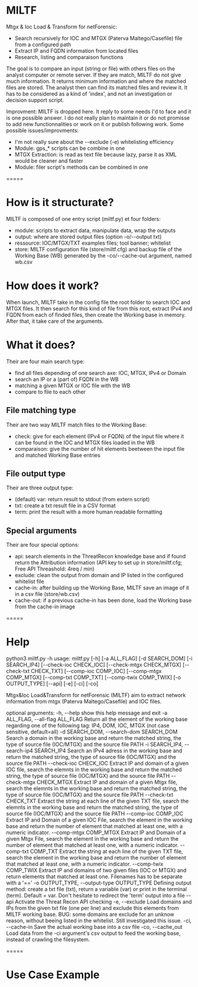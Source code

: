MILTF
=====
Mtgx & Ioc Load & Transform for netForensic:
- Search recursively for IOC and MTGX (Paterva Maltego/Casefile) file from a configured path
- Extract IP and FQDN information from located files
- Research, listing and comparaison functions

The goal is to compare an input (string or file) with others files on the analyst computer or remote server. If they are match, MILTF do not give much information. It returns minimum information and where the matched files are stored. The analyst then can find its matched files and review it. It has to be considered as a kind of 'index', and not an investigation or decision support script.

Improvment:
MILTF is dropped here. It reply to some needs I'd to face and it is one possible answer. I do not really plan to maintain it or do not promisse to add new functionnalities or work on it or publish following work.
Some possible issues/improvments:
- I'm not really sure about the --exclude (-e) whitelisting efficiency
- Module: gps_* scripts can be combine in one
- MTGX Extraction: is read as text file because lazy, parse it as XML would be cleaner and faster
- Module: filer script's methods can be combined in one

=====
# How is it structurate?
MILTF is composed of one entry script (miltf.py) et four folders:
- module: scripts to extract data, manipulate data, wrap the outputs
- output: where are stored output files (option -o/--output txt)
- ressource: IOC/MTGX/TXT examples files; tool banner; whitelist
- store: MILTF configuration file (store/miltf.cfg) and backup file of the Working Base (WB)  generated by the -co/--cache-out argument, named wb.csv

# How does it work?
When launch, MILTF take in the config file the root folder to search IOC and MTGX files. It then search for this kind of file from this root, extract IPv4 and FQDN from each of finded files, then create the Working base in memory.
After that, it take care of the arguments.

# What it does?
Their are four main search type:
- find all files depending of one search axe: IOC, MTGX, IPv4 or Domain
- search an IP or a (part of) FQDN in the WB
- matching a given MTGX or IOC file with the WB
- compare to file to each other

## File matching type
Their are two way MILTF match files to the Working Base:
- check: give for each element (IPv4 or FQDN) of the input file where it can be found in the IOC and MTGX files loaded in the WB
- comparaison: give the number of hit elements beetween the input file and matched Working Base entries

## File output type
Their are three output type:
- (default) var: return result to stdout (from extern script)
- txt: create a txt result file in a CSV format
- term: print the result with a more human readable formatting

## Special arguments
Their are four special options:
- api: search elements in the ThreatRecon knowledge base and if found return the Attribution information (API key to set up in store/miltf.cfg; Free API Threashold: 4req / min)
- exclude: clean the output from domain and IP listed in the configured whitelist file
- cache-in: after building up the Working Base, MILTF save an image of it in a csv file (store/wb.csv)
- cache-out: if a previous cache-in has been done, load the Working base from the cache-in image

=====
# Help
python3 miltf.py -h
usage: miltf.py [-h] [-a ALL_FLAG] [-d SEARCH_DOM] [-i SEARCH_IP4]
                [--check-ioc CHECK_IOC] [--check-mtgx CHECK_MTGX]
                [--check-txt CHECK_TXT] [--comp-ioc COMP_IOC]
                [--comp-mtgx COMP_MTGX] [--comp-txt COMP_TXT]
                [--comp-twix COMP_TWIX] [-o OUTPUT_TYPE] [--api] [-e] [-ci]
                [-co]

Mtgx&Ioc Load&Transform for netForensic (MILTF) aim to extract network
information from mtgx (Paterva Maltego/Casefile) and IOC files.

optional arguments:
  -h, --help            show this help message and exit
  -a ALL_FLAG, --all-flag ALL_FLAG
                        Return all the element of the working base regarding
                        one of the following tag: IP4, DOM, IOC, MTGX (not
                        case sensitive, default=all)
  -d SEARCH_DOM, --search-dom SEARCH_DOM
                        Search a domain in the working base and return the
                        matched string, the type of source file (IOC/MTGX) and
                        the source file PATH
  -i SEARCH_IP4, --search-ip4 SEARCH_IP4
                        Search an IPv4 adress in the working base and return
                        the matched string, the type of source file (IOC/MTGX)
                        and the source file PATH
  --check-ioc CHECK_IOC
                        Extract IP and domain of a given IOC file, search the
                        elemnts in the working base and return the matched
                        string, the type of source file (IOC/MTGX) and the
                        source file PATH
  --check-mtgx CHECK_MTGX
                        Extract IP and domain of a given Mtgx file, search the
                        elemnts in the working base and return the matched
                        string, the type of source file (IOC/MTGX) and the
                        source file PATH
  --check-txt CHECK_TXT
                        Extract the string at each line of the given TXT file,
                        search the elemnts in the working base and return the
                        matched string, the type of source file (IOC/MTGX) and
                        the source file PATH
  --comp-ioc COMP_IOC   Extract IP and Domain of a given IOC File, search the
                        element in the working base and return the number of
                        element that matched at least one, with a numeric
                        indicator.
  --comp-mtgx COMP_MTGX
                        Extract IP and Domain of a given Mtgx File, search the
                        element in the working base and return the number of
                        element that matched at least one, with a numeric
                        indicator.
  --comp-txt COMP_TXT   Extract the string at each line of the given TXT file,
                        search the element in the working base and return the
                        number of element that matched at least one, with a
                        numeric indicator.
  --comp-twix COMP_TWIX
                        Extract IP and domains of two given files (IOC or
                        MTGX) and return elements that matched at least one.
                        Filenames has to be separate with a '=='
  -o OUTPUT_TYPE, --output-type OUTPUT_TYPE
                        Defining output method: create a txt file (txt),
                        return a variable (var) or print in the terminal
                        (term). Default = var. Don't hesitate to redirect the
                        'term' output into a file
  --api                 Activate the Threat Recon API checking
  -e, --exclude         Load domains and IPs from the given txt file (one per
                        line) and exclude this elements from MILTF working
                        base. BUG: some domains are exclude for an unknow
                        reason, without beeing listed in the whitelist. Still
                        investigated this issue.
  -ci, --cache-in       Save the actual working base into a csv file
  -co, --cache_out      Load data from the -ci argument's csv output to feed
                        the working base, instead of crawling the filesystem.


=====
# Use Case Example

